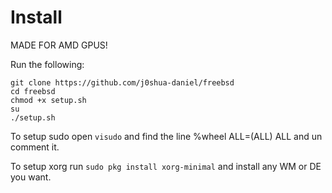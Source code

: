 # Install
MADE FOR AMD GPUS!

Run the following:
```
git clone https://github.com/j0shua-daniel/freebsd
cd freebsd
chmod +x setup.sh
su
./setup.sh
```
To setup sudo open `visudo` and find the line %wheel ALL=(ALL) ALL and un comment it.

To setup xorg run `sudo pkg install xorg-minimal` and install any WM or DE you want.
